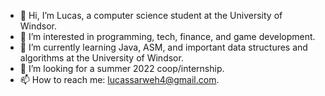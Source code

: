 - 👋 Hi, I’m Lucas, a computer science student at the University of Windsor.
- 👀 I’m interested in programming, tech, finance, and game development.
- 🌱 I’m currently learning Java, ASM, and important data structures and algorithms at the University of Windsor.
- 💞️ I’m looking for a summer 2022 coop/internship.
- 📫 How to reach me: lucassarweh4@gmail.com.

<!---
Luctose/Luctose is a ✨ special ✨ repository because its `README.md` (this file) appears on your GitHub profile.
You can click the Preview link to take a look at your changes.
--->
